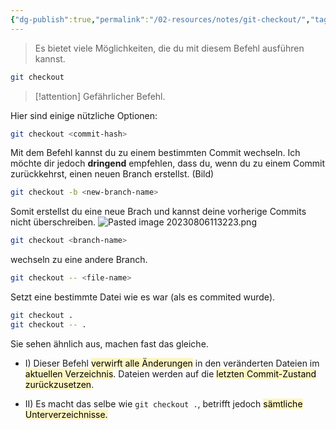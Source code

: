 ```yaml
---
{"dg-publish":true,"permalink":"/02-resources/notes/git-checkout/","tags":["git/checkout","git/branch"],"updated":"2024-10-15T11:13:15.132+02:00"}
---
```


>Es bietet viele Möglichkeiten, die du mit diesem Befehl ausführen kannst.
```bash
git checkout
```

>[!attention] 
>Gefährlicher Befehl.

Hier sind einige nützliche Optionen:

```bash
git checkout <commit-hash>
``` 


Mit dem Befehl kannst du zu einem bestimmten Commit wechseln. Ich möchte dir jedoch **dringend** empfehlen, dass du, wenn du zu einem Commit zurückkehrst, einen neuen Branch erstellst. (Bild)

``` bash
git checkout -b <new-branch-name>
``` 

Somit erstellst du eine neue Brach und kannst deine vorherige Commits nicht überschreiben.
![Pasted image 20230806113223.png](/img/user/02%20-%20RESOURCES/Files/IMG/Pasted%20image%2020230806113223.png)

```bash
git checkout <branch-name>
```


wechseln zu eine andere Branch.

```bash
git checkout -- <file-name>
```

Setzt eine bestimmte Datei wie es war (als es commited wurde).

```bash
git checkout .
git checkout -- .
```
Sie sehen ähnlich aus, machen fast das gleiche. 
- I) Dieser Befehl <mark style="background: #FFF3A3A6;">verwirft alle Änderungen</mark> in den veränderten Dateien im <mark style="background: #FFF3A3A6;">aktuellen Verzeichnis</mark>. Dateien werden auf die <mark style="background: #FFF3A3A6;">letzten Commit-Zustand zurückzusetzen</mark>.

- II) Es macht das selbe wie `git checkout .`, betrifft jedoch <mark style="background: #FFF3A3A6;">sämtliche Unterverzeichnisse.</mark>